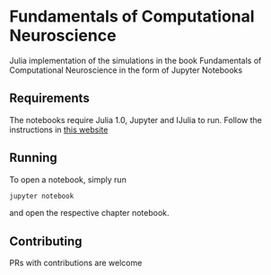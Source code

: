 # Fundamentals of Computational Neuroscience

Julia implementation of the simulations in the book Fundamentals of Computational Neuroscience in the form of Jupyter Notebooks

## Requirements

The notebooks require Julia 1.0, Jupyter and IJulia to run. Follow the instructions in [this website](https://github.com/JuliaLang/IJulia.jl)

## Running

To open a notebook, simply run

```bash
jupyter notebook
```

and open the respective chapter notebook.

## Contributing

PRs with contributions are welcome

